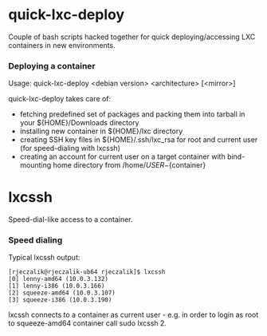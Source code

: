 quick-lxc-deploy
================

Couple of bash scripts hacked together for quick deploying/accessing LXC containers in new environments.

### Deploying a container

Usage: quick-lxc-deploy &lt;debian version&gt; &lt;architecture&gt; [&lt;mirror&gt;]

quick-lxc-deploy takes care of:

* fetching predefined set of packages and packing them into tarball in your ${HOME}/Downloads directory
* installing new container in ${HOME}/lxc directory
* creating SSH key files in ${HOME}/.ssh/lxc_rsa for root and current user (for speed-dialing with lxcssh)
* creating an account for current user on a target container with bind-mounting home directory from /home/${USER}-${container}


lxcssh
======

Speed-dial-like access to a container.

### Speed dialing

Typical lxcssh output:

```
[rjeczalik@rjeczalik-ub64 rjeczalik]$ lxcssh
[0] lenny-amd64 (10.0.3.132)
[1] lenny-i386 (10.0.3.166)
[2] squeeze-amd64 (10.0.3.107)
[3] squeeze-i386 (10.0.3.190)
```

lxcssh connects to a container as current user - e.g. in order to login as root to squeeze-amd64 container call sudo lxcssh 2.

